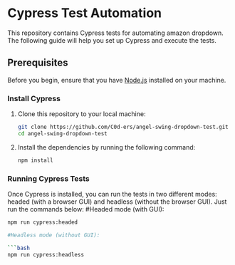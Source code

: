 # Cypress Test Automation

This repository contains Cypress tests for automating amazon dropdown. The following guide will help you set up Cypress and execute the tests.

## Prerequisites

Before you begin, ensure that you have [Node.js](https://nodejs.org/) installed on your machine. 

### Install Cypress

1. Clone this repository to your local machine:

   ```bash
   git clone https://github.com/C0d-ers/angel-swing-dropdown-test.git
   cd angel-swing-dropdown-test
2. Install the dependencies by running the following command:
   ```bash
   npm install

### Running Cypress Tests

Once Cypress is installed, you can run the tests in two different modes: headed (with a browser GUI) and headless (without the browser GUI). Just run the commands below:
#Headed mode (with GUI):

   ```bash
   npm run cypress:headed

#Headless mode (without GUI):

   ```bash
   npm run cypress:headless
